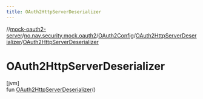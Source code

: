 ```yaml
---
title: OAuth2HttpServerDeserializer
---
```

//[mock-oauth2-server](../../../../index.html)/[no.nav.security.mock.oauth2](../../index.html)/[OAuth2Config](../index.html)/[OAuth2HttpServerDeserializer](index.html)/[OAuth2HttpServerDeserializer](-o-auth2-http-server-deserializer.html)



# OAuth2HttpServerDeserializer



[jvm]\
fun [OAuth2HttpServerDeserializer](-o-auth2-http-server-deserializer.html)()




